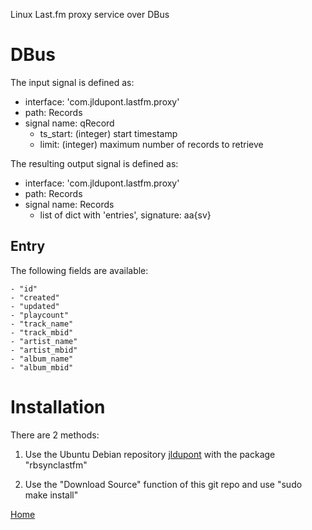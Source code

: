 Linux Last.fm proxy service over DBus

DBus
====

The input signal is defined as:

* interface: 'com.jldupont.lastfm.proxy'
* path: Records
* signal name: qRecord
  * ts_start: (integer)  start timestamp
  * limit: (integer)  maximum number of records to retrieve
  
The resulting output signal is defined as:

* interface: 'com.jldupont.lastfm.proxy'
* path: Records
* signal name: Records
  * list of dict with 'entries', signature: aa{sv}
 

Entry
-----

The following fields are available:

	- "id"
	- "created"
	- "updated"
	- "playcount"
	- "track_name"
	- "track_mbid"
	- "artist_name"
	- "artist_mbid"
	- "album_name"
	- "album_mbid"



Installation
============
There are 2 methods:

1. Use the Ubuntu Debian repository [jldupont](https://launchpad.net/~jldupont/+archive/phidgets)  with the package "rbsynclastfm"

2. Use the "Download Source" function of this git repo and use "sudo make install"

 
[Home](http://www.systemical.com/ "Home")
